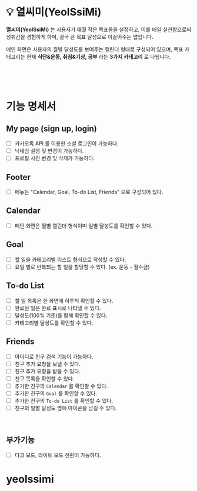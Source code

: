 # 💡 열씨미(YeolSsiMi)

**열씨미(YeolSsiMi)** 는 사용자가 매월 작은 목표들을 설정하고, 이를 매일 실천함으로써 성취감을 경험하게 하며, 결국 큰 목표 달성으로 이끌어주는 앱입니다.

메인 화면은 사용자의 월별 달성도를 보여주는 캘린더 형태로 구성되어 있으며, 목표 카테고리는 현재 **식단&운동, 취침&기상, 공부** 라는 **3가지 카테고리** 로 나뉩니다.

<br/>
<br/>
<br/>

# 기능 명세서

## My page (sign up, login)

- [ ] 카카오톡 API 를 이용한 소셜 로그인이 가능하다.
- [ ] 닉네임 설정 및 변경이 가능하다.
- [ ] 프로필 사진 변경 및 삭제가 가능하다.

## Footer

- [ ] 메뉴는 "Calendar, Goal, To-do List, Friends" 으로 구성되어 있다.

## Calendar

- [ ] 메인 화면은 월별 캘린더 형식이며 일별 달성도를 확인할 수 있다.

## Goal

- [ ] 할 일을 카테고리별 리스트 형식으로 작성할 수 있다.
- [ ] 요일 별로 반복되는 할 일을 할당할 수 있다. (ex. 운동 - 월수금)

## To-do List

- [ ] 할 일 목록은 한 화면에 하루씩 확인할 수 있다.
- [ ] 완료된 일은 완료 표시로 나타낼 수 있다.
- [ ] 달성도(100% 기준)를 함께 확인할 수 있다.
- [ ] 카테고리별 달성도를 확인할 수 있다.

## Friends

- [ ] 아이디로 친구 검색 기능이 가능하다.
- [ ] 친구 추가 요청을 보낼 수 있다.
- [ ] 친구 추가 요청을 받을 수 있다.
- [ ] 친구 목록을 확인할 수 있다.
- [ ] 추가한 친구의 `Calendar` 를 확인할 수 있다.
- [ ] 추가한 친구의 `Goal` 를 확인할 수 있다.
- [ ] 추가한 친구의 `To-do List` 를 확인할 수 있다.
- [ ] 친구의 일별 달성도 옆에 아이콘을 남길 수 있다.

<br/>

## 부가기능

- [ ] 다크 모드, 라이트 모드 전환이 가능하다.

# yeolssimi

